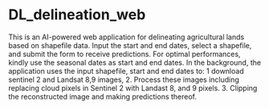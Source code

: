 # DL_delineation_web
This is an AI-powered  web application for delineating agricultural lands based on shapefile data. Input the start and end dates, select a shapefile, and submit the form to receive predictions. For optimal performances, kindly use the seasonal dates as start and end dates. In the background, the application uses the input shapefile, start and end dates to: 
1 download sentinel 2 and Landsat 8,9 images, 
2. Process these images  including replacing cloud pixels in Sentinel 2 with Landast 8, and 9 pixels. 
3. Clipping the reconstructed image and making predictions thereof. 

